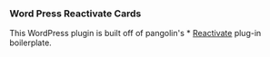 ### Word Press Reactivate Cards

This WordPress plugin is built off of pangolin's * [Reactivate](https://github.com/gopangolin/wp-reactivate) plug-in boilerplate.

